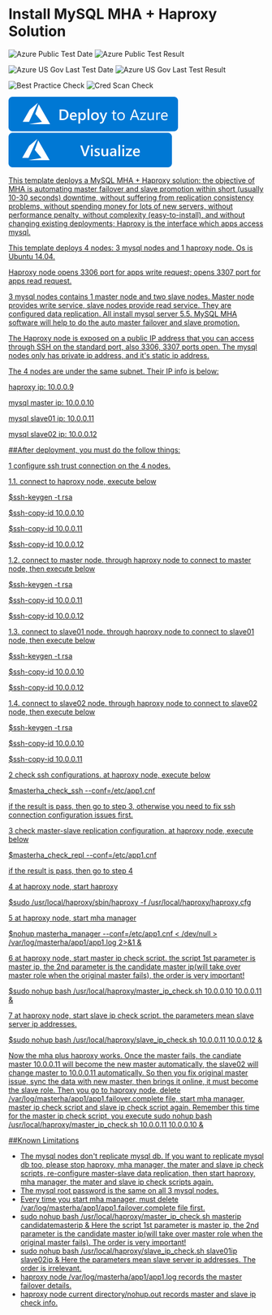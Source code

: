 # Install MySQL MHA + Haproxy Solution

![Azure Public Test Date](https://azurequickstartsservice.blob.core.windows.net/badges/mysql-mha-haproxy-ubuntu/PublicLastTestDate.svg)
![Azure Public Test Result](https://azurequickstartsservice.blob.core.windows.net/badges/mysql-mha-haproxy-ubuntu/PublicDeployment.svg)

![Azure US Gov Last Test Date](https://azurequickstartsservice.blob.core.windows.net/badges/mysql-mha-haproxy-ubuntu/FairfaxLastTestDate.svg)
![Azure US Gov Last Test Result](https://azurequickstartsservice.blob.core.windows.net/badges/mysql-mha-haproxy-ubuntu/FairfaxDeployment.svg)

![Best Practice Check](https://azurequickstartsservice.blob.core.windows.net/badges/mysql-mha-haproxy-ubuntu/BestPracticeResult.svg)
![Cred Scan Check](https://azurequickstartsservice.blob.core.windows.net/badges/mysql-mha-haproxy-ubuntu/CredScanResult.svg)

[![Deploy To Azure](https://raw.githubusercontent.com/Azure/azure-quickstart-templates/master/1-CONTRIBUTION-GUIDE/images/deploytoazure.svg?sanitize=true)]("https://portal.azure.com/#create/Microsoft.Template/uri/https%3A%2F%2Fraw.githubusercontent.com%2FAzure%2Fazure-quickstart-templates%2Fmaster%2Fmysql-mha-haproxy-ubuntu%2Fazuredeploy.json")
[![Visualize](https://raw.githubusercontent.com/Azure/azure-quickstart-templates/master/1-CONTRIBUTION-GUIDE/images/visualizebutton.svg?sanitize=true)]("http://armviz.io/#/?load=https%3A%2F%2Fraw.githubusercontent.com%2FAzure%2Fazure-quickstart-templates%2Fmaster%2Fmysql-mha-haproxy-ubuntu%2Fazuredeploy.json")

<a href="
http://armviz.io/#/?load=https%3A%2F%2Fraw.githubusercontent.com%2FAzure%2Fazure-quickstart-templates%2Fmaster%2Fmysql-mha-haproxy-ubuntu%2Fazuredeploy.json" target="_blank">

This template deploys a MySQL MHA + Haproxy solution: the objective of MHA is
automating master failover and slave promotion within short (usually 10-30
seconds) downtime, without suffering from replication consistency problems,
without spending money for lots of new servers, without performance penalty,
without complexity (easy-to-install), and without changing existing deployments;
Haproxy is the interface which apps access mysql.

This template deploys 4 nodes: 3 mysql nodes and 1 haproxy node. Os is Ubuntu
14.04.

Haproxy node opens 3306 port for apps write request; opens 3307 port for apps
read request.

3 mysql nodes contains 1 master node and two slave nodes. Master node provides
write service, slave nodes provide read service. They are configured data
replication. All install mysql server 5.5. MySQL MHA software will help to do
the auto master failover and slave promotion.

The Haproxy node is exposed on a public IP address that you can access through
SSH on the standard port, also 3306, 3307 ports open. The mysql nodes only has
private ip address, and it's static ip address.

The 4 nodes are under the same subnet. Their IP info is below:

haproxy ip: 10.0.0.9

mysql master ip: 10.0.0.10

mysql slave01 ip: 10.0.0.11

mysql slave02 ip: 10.0.0.12

##After deployment, you must do the follow things:

1 configure ssh trust connection on the 4 nodes.

1.1. connect to haproxy node, execute below

\$ssh-keygen -t rsa

\$ssh-copy-id 10.0.0.10

\$ssh-copy-id 10.0.0.11

\$ssh-copy-id 10.0.0.12

1.2. connect to master node. through haproxy node to connect to master node,
then execute below

\$ssh-keygen -t rsa

\$ssh-copy-id 10.0.0.11

\$ssh-copy-id 10.0.0.12

1.3. connect to slave01 node. through haproxy node to connect to slave01 node,
then execute below

\$ssh-keygen -t rsa

\$ssh-copy-id 10.0.0.10

\$ssh-copy-id 10.0.0.12

1.4. connect to slave02 node. through haproxy node to connect to slave02 node,
then execute below

\$ssh-keygen -t rsa

\$ssh-copy-id 10.0.0.10

\$ssh-copy-id 10.0.0.11

2 check ssh configurations. at haproxy node, execute below

\$masterha_check_ssh --conf=/etc/app1.cnf

if the result is pass, then go to step 3, otherwise you need to fix ssh
connection configuration issues first.

3 check master-slave replication configuration. at haproxy node, execute below

\$masterha_check_repl --conf=/etc/app1.cnf

if the result is pass, then go to step 4

4 at haproxy node, start haproxy

\$sudo /usr/local/haproxy/sbin/haproxy -f /usr/local/haproxy/haproxy.cfg

5 at haproxy node, start mha manager

\$nohup masterha_manager --conf=/etc/app1.cnf < /dev/null >
/var/log/masterha/app1/app1.log 2>&1 &

6 at haproxy node, start master ip check script. the script 1st parameter is
master ip, the 2nd parameter is the candidate master ip(will take over master
role when the original master fails), the order is very important!

\$sudo nohup bash /usr/local/haproxy/master_ip_check.sh 10.0.0.10 10.0.0.11 &

7 at haproxy node, start slave ip check script. the parameters mean slave server
ip addresses.

\$sudo nohup bash /usr/local/haproxy/slave_ip_check.sh 10.0.0.11 10.0.0.12 &

Now the mha plus haproxy works. Once the master fails, the candiate master
10.0.0.11 will become the new master automatically, the slave02 will change
master to 10.0.0.11 automatically. So then you fix original master issue, sync
the data with new master, then brings it online, it must become the slave role.
Then you go to haproxy node, delete
/var/log/masterha/app1/app1.failover.complete file, start mha manager, master ip
check script and slave ip check script again. Remember this time for the master
ip check script, you execute sudo nohup bash
/usr/local/haproxy/master_ip_check.sh 10.0.0.11 10.0.0.10 &

##Known Limitations

- The mysql nodes don't replicate mysql db. If you want to replicate mysql db
  too, please stop haproxy, mha manager, the mater and slave ip check scripts,
  re-configure master-slave data replication, then start haproxy, mha manager,
  the mater and slave ip check scripts again.
- The mysql root password is the same on all 3 mysql nodes.
- Every time you start mha manager, must delete
  /var/log/masterha/app1/app1.failover.complete file first.
- sudo nohup bash /usr/local/haproxy/master_ip_check.sh masterip
  candidatemasterip & Here the script 1st parameter is master ip, the 2nd
  parameter is the candidate master ip(will take over master role when the
  original master fails). The order is very important!
- sudo nohup bash /usr/local/haproxy/slave_ip_check.sh slave01ip slave02ip &
  Here the parameters mean slave server ip addresses. The order is irrelevant.
- haproxy node /var/log/masterha/app1/app1.log records the master failover
  details.
- haproxy node current directory/nohup.out records master and slave ip check
  info.
